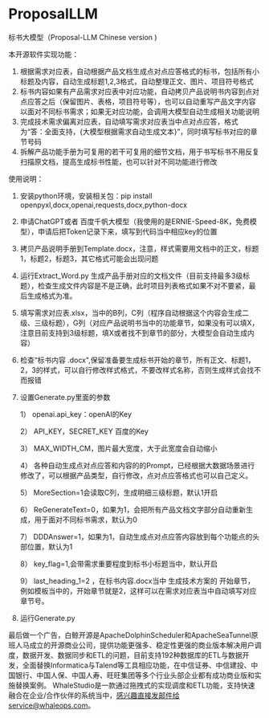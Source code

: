 # ProposalLLM
标书大模型（Proposal-LLM Chinese version )

本开源软件实现功能：
1. 根据需求对应表，自动根据产品文档生成点对点应答格式的标书，包括所有小标题及内容，自动生成标题1,2,3格式，自动整理正文、图片、项目符号格式
2. 标书内容如果有产品需求对应表中对应功能，自动拷贝产品说明书内容到点对点应答之后（保留图片、表格，项目符号等），也可以自动重写产品文字内容以面对不同标书需求；如果无对应功能，会调用大模型自动生成相关功能说明
3. 完成技术需求偏离对应表，自动填写需求对应表当中点对点应答，格式为“答：全面支持，{大模型根据需求自动生成文本}”，同时填写标书对应的章节号码
4. 拆解产品功能手册为可复用的若干可复用的细节文档，用于书写标书不用反复扫描原文档，提高生成标书性能，也可以针对不同功能进行修改


使用说明：
1. 安装python环境，安装相关包：pip install openpyxl,docx,openai,requests,docx,python-docx
2. 申请ChatGPT或者 百度千帆大模型（我使用的是ERNIE-Speed-8K，免费模型），申请后把Token记录下来，填写到代码当中相应key的位置
3. 拷贝产品说明手册到Template.docx，注意，样式需要用文档中的正文，标题1，标题2，标题3，其它格式可能会出现问题
4. 运行Extract_Word.py 生成产品手册对应的文档文件（目前支持最多3级标题），检查生成文件内容是不是正确，此时项目列表格式如果不对不要紧，最后生成格式为准。
5. 填写需求对应表.xlsx，当中的B列，C列（程序自动根据这个内容会生成二级、三级标题），G列（对应产品说明书当中的功能章节，如果没有可以填X，注意目前支持到3级标题，填X或者找不到章节的部分，大模型会自动生成内容）
6. 检查“标书内容 .docx",保留准备要生成标书开始的章节，所有正文、标题1，2，3的样式，可以自行修改样式格式，不要改样式名称，否则生成样式会找不而报错
7. 设置Generate.py里面的参数

   1） openai.api_key：openAI的Key
   
   2） API_KEY，SECRET_KEY 百度的Key
   
   3） MAX_WIDTH_CM，图片最大宽度，大于此宽度会自动缩小
   
   4） 各种自动生成点对点应答和内容的的Prompt，已经根据大数据场景进行修改了，可以根据产品类型，自行修改，点对点应答格式也可以自己定义。
   
   5） MoreSection=1会读取C列，生成明细三级标题，默认1开启
   
   6） ReGenerateText=0，如果为1，会把所有产品文档文字部分自动重新生成，用于面对不同标书需求，默认为0
   
   7） DDDAnswer=1，如果为1，自动生成点对点应答内容放到每个功能点的头部位置，默认为1
   
   8） key_flag=1,会带需求重要程度到标书小标题当中，默认开启
   
   9） last_heading_1=2 ，在标书内容.docx当中 生成技术方案的 开始章节，例如模板当中的，开始章节就是2，这样可以在需求对应表当中自动填写对应章节号。
   
9. 运行Generate.py

最后做一个广告，白鲸开源是ApacheDolphinScheduler和ApacheSeaTunnel原班人马成立的开源商业公司，提供功能更强多、稳定性更强的商业版本解决用户调度，数据开发、数据同步和ETL的问题，目前支持192种数据库的ETL与数据开发，全面替换Informatica与Talend等工具相应功能，在中信证券、中信建投、中国银行、中国人保、中国人寿、旺旺集团等多个行业头部企业都有成功商业版和实施替换案例。
WhaleStudio是一款通过拖拽式的实现调度和ETL功能，支持快速融合在企业/合作伙伴的系统当中，感兴趣直接发邮件给service@whaleops.com。
